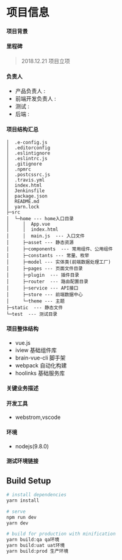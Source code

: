 # 项目信息

#### 项目背景
   
#### 里程碑

> 2018.12.21 项目立项

#### 负责人
- 产品负责人 : 
- 前端开发负责人 : 
- 测试 : 
- 后端 : 

#### 项目结构汇总
```
│  .e-config.js
│  .editorconfig
│  .eslintignore
│  .eslintrc.js
│  .gitignore
│  .npmrc
│  .postcssrc.js
│  .travis.yml
│  index.html
│  Jenkinsfile
│  package.json
│  README.md
│  yarn.lock
├─src
│  └─home --- home入口目录
│     │  App.vue
│     │  index.html
│     │  main.js  --- 入口文件
│     ├─asset --- 静态资源
│     ├─components  --- 常用组件、公用组件
│     ├─constants --- 常量、枚举
│     ├─model --- 实体类(前端数据处理工厂)
│     ├─pages --- 页面文件目录
│     ├─plugin  --- 插件目录
│     ├─router  --- 路由配置目录
│     ├─service --- API接口
│     ├─store --- 前端数据中心
│     └─theme --- 主题
├─static  --- 静态文件
└─test  --- 测试目录

```
#### 项目整体结构

- vue.js
- iview 基础组件库
- brain-vue-cli 脚手架
- webpack 自动化构建
- hoolinks 基础服务库

#### 关键业务描述



#### 开发工具
- webstrom,vscode

#### 环境
- nodejs(9.8.0)

#### 测试环境链接


## Build Setup

``` bash
# install dependencies
yarn install

# serve
npm run dev
yarn dev

# build for production with minification
yarn build:qa qa环境
yarn build:uat uat环境
yarn build:prod 生产环境

```